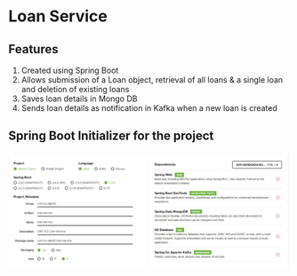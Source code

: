 # Loan Service

## Features
1. Created using Spring Boot
2. Allows submission of a Loan object, retrieval of all loans & a single loan and deletion of existing loans
3. Saves loan details in Mongo DB
4. Sends loan details as notification in Kafka when a new loan is created

## Spring Boot Initializer for the project
![Spring Initializer](Loan-Service-Spring-Initializer.JPG)